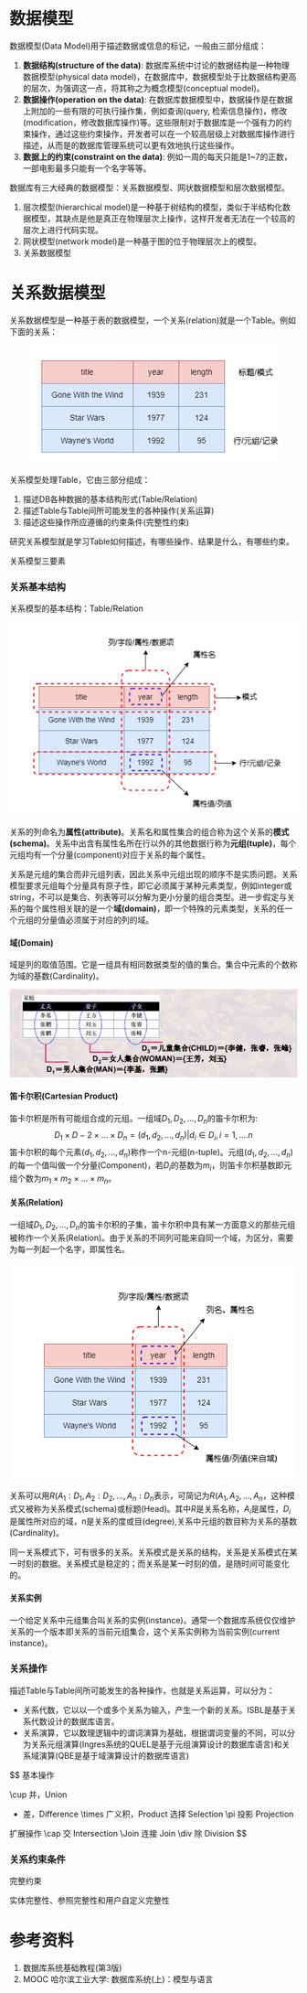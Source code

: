# 数据模型

数据模型(Data Model)用于描述数据或信息的标记，一般由三部分组成：

1. **数据结构(structure of the data)**: 数据库系统中讨论的数据结构是一种物理数据模型(physical data model)，在数据库中，数据模型处于比数据结构更高的层次，为强调这一点，将其称之为概念模型(conceptual model)。
2. **数据操作(operation on the data)**: 在数据库数据模型中，数据操作是在数据上附加的一些有限的可执行操作集，例如查询(query, 检索信息操作)，修改(modification，修改数据库操作)等。这些限制对于数据库是一个强有力的约束操作，通过这些约束操作，开发者可以在一个较高层级上对数据库操作进行描述，从而是的数据库管理系统可以更有效地执行这些操作。
3. **数据上的约束(constraint on the data)**: 例如一周的每天只能是1~7的正数，一部电影最多只能有一个名字等等。

数据库有三大经典的数据模型：关系数据模型、网状数据模型和层次数据模型。

1. 层次模型(hierarchical model)是一种基于树结构的模型，类似于半结构化数据模型，其缺点是他是真正在物理层次上操作，这样开发者无法在一个较高的层次上进行代码实现。
2. 网状模型(network model)是一种基于图的位于物理层次上的模型。
3. 关系数据模型

# 关系数据模型

关系数据模型是一种基于表的数据模型，一个关系(relation)就是一个Table。例如下面的关系：

<center>
    <img src="./img/Realation-Example.png">
</center>

关系模型处理Table，它由三部分组成：

1. 描述DB各种数据的基本结构形式(Table/Relation)
2. 描述Table与Table间所可能发生的各种操作(关系运算)
3. 描述这些操作所应遵循的约束条件(完整性约束)

研究关系模型就是学习Table如何描述，有哪些操作、结果是什么，有哪些约束。

关系模型三要素

### 关系基本结构

关系模型的基本结构：Table/Relation

<center>
    <img src="./img/Relation-Concept-Display.png">
</center>

关系的列命名为**属性(attribute)**。关系名和属性集合的组合称为这个关系的**模式(schema)**。关系中出含有属性名所在行以外的其他数据行称为**元组(tuple)**，每个元组均有一个分量(component)对应于关系的每个属性。

关系是元组的集合而非元组列表，因此关系中元组出现的顺序不是实质问题。关系模型要求元组每个分量具有原子性，即它必须属于某种元素类型，例如integer或string，不可以是集合、列表等可以分解为更小分量的组合类型。进一步假定与关系的每个属性相关联的是一个**域(domain)**，即一个特殊的元素类型，关系的任一个元组的分量值必须属于对应的列的域。

#### 域(Domain)

域是列的取值范围。它是一组具有相同数据类型的值的集合。集合中元素的个数称为域的基数(Cardinality)。

<center>
    <img src="./img/Example_Domain.png">
</center>



#### 笛卡尔积(Cartesian Product)

笛卡尔积是所有可能组合成的元组。一组域$D_1, D_2, ..., D_n$的笛卡尔积为:
$$
D_1 \times D-2 \times ... \times D_n = {(d_1, d_2, ..., d_n) | d_i \in D_i, i=1, ....n}
$$
笛卡尔积的每个元素$(d_1, d_2, ..., d_n)$称作一个n-元组(n-tuple)。元组$(d_1, d_2, ..., d_n)$的每一个值叫做一个分量(Component)，若$D_i$的基数为$m_i$，则笛卡尔积基数即元组个数为$m_1 \times m_2 \times ... \times m_n$。

#### 关系(Relation)

一组域$D_1, D_2, ..., D_n$的笛卡尔积的子集，笛卡尔积中具有某一方面意义的那些元组被称作一个关系(Relation)。由于关系的不同列可能来自同一个域，为区分，需要为每一列起一个名字，即属性名。

<center>
    <img src="./img/Example-Relation-Column.png">
</center>

关系可以用$R(A_1:D_1, A_2:D_2, ..., A_n:D_n$表示，可简记为$R(A_1, A_2, ..., A_n$，这种模式又被称为关系模式(schema)或标题(Head)。其中$R$是关系名称，$A_i$是属性，$D_i$是属性所对应的域，n是关系的度或目(degree),关系中元组的数目称为关系的基数(Cardinality)。

同一关系模式下，可有很多的关系。关系模式是关系的结构，关系是关系模式在某一时刻的数据。关系模式是稳定的；而关系是某一时刻的值，是随时间可能变化的。

#### 关系实例

一个给定关系中元组集合叫关系的实例(instance)。通常一个数据库系统仅仅维护关系的一个版本即关系的当前元组集合，这个关系实例称为当前实例(current instance)。

### 关系操作

描述Table与Table间所可能发生的各种操作，也就是关系运算，可以分为：

- 关系代数，它以以一个或多个关系为输入，产生一个新的关系。ISBL是基于关系代数设计的数据库语言。
- 关系演算，它以数理逻辑中的谓词演算为基础，根据谓词变量的不同，可以分为关系元组演算(Ingres系统的QUEL是基于元组演算设计的数据库语言)和关系域演算(QBE是基于域演算设计的数据库语言)

$$
基本操作

\cup 并，Union
- 差，Difference
\times 广义积，Product
选择 Selection
\pi 投影 Projection

扩展操作
\cap 交 Intersection
\Join 连接 Join
\div 除 Division
$$
### 关系约束条件

完整约束

实体完整性、参照完整性和用户自定义完整性



# 参考资料

1. 数据库系统基础教程(第3版)
2. MOOC 哈尔滨工业大学: 数据库系统(上)：模型与语言





